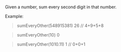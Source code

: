 Given a number, sum every second digit in that number.

Example:

> sumEveryOther(548915381)
> 26 // 4+9+5+8

> sumEveryOther(10)
> 0 

> sumEveryOther(1010.11)
> 1 // 0+0+1
